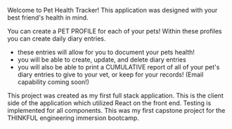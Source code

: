 
Welcome to Pet Health Tracker! This application was designed with your best friend's health in mind.

You can create a PET PROFILE for each of your pets! Within these profiles you can create daily diary entries.
- these entries will allow for you to document your pets health! 
- you will be able to create, update, and delete diary entries
- you will also be able to print a CUMULATIVE report of all of your pet's diary entries to give to your vet, or keep for your records!
(Email capability coming soon!)

This project was created as my first full stack application. This is the client side of the application which utilized React on the front end. Testing is implemented for all components. This was my first capstone project for the THINKFUL engineering immersion bootcamp. 